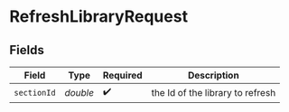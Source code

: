 # RefreshLibraryRequest


## Fields

| Field                            | Type                             | Required                         | Description                      |
| -------------------------------- | -------------------------------- | -------------------------------- | -------------------------------- |
| `sectionId`                      | *double*                         | :heavy_check_mark:               | the Id of the library to refresh |